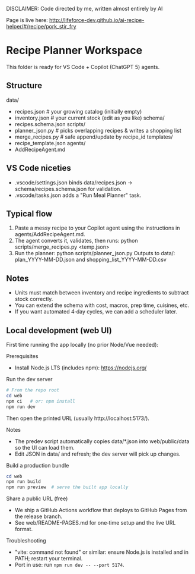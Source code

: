 DISCLAIMER: Code directed by me, written almost entirely by AI

Page is live here: http://lifeforce-dev.github.io/ai-recipe-helper/#/recipe/pork_stir_fry

Recipe Planner Workspace
========================
This folder is ready for VS Code + Copilot (ChatGPT 5) agents.

Structure
---------
data/
  - recipes.json     # your growing catalog (initially empty)
  - inventory.json   # your current stock (edit as you like)
schema/
  - recipes.schema.json
scripts/
  - planner_json.py  # picks overlapping recipes & writes a shopping list
  - merge_recipes.py # safe append/update by recipe_id
templates/
  - recipe_template.json
agents/
  - AddRecipeAgent.md

VS Code niceties
----------------
- .vscode/settings.json binds data/recipes.json -> schema/recipes.schema.json for validation.
- .vscode/tasks.json adds a "Run Meal Planner" task.

Typical flow
------------
1) Paste a messy recipe to your Copilot agent using the instructions in agents/AddRecipeAgent.md.
2) The agent converts it, validates, then runs:
     python scripts/merge_recipes.py <temp.json>
3) Run the planner:
     python scripts/planner_json.py
   Outputs to data/: plan_YYYY-MM-DD.json and shopping_list_YYYY-MM-DD.csv

Notes
-----
- Units must match between inventory and recipe ingredients to subtract stock correctly.
- You can extend the schema with cost, macros, prep time, cuisines, etc.
- If you want automated 4‑day cycles, we can add a scheduler later.


Local development (web UI)
-------------------------
First time running the app locally (no prior Node/Vue needed):

Prerequisites
- Install Node.js LTS (includes npm): https://nodejs.org/

Run the dev server
```powershell
# From the repo root
cd web
npm ci   # or: npm install
npm run dev
```
Then open the printed URL (usually http://localhost:5173/).

Notes
- The predev script automatically copies data/*.json into web/public/data so the UI can load them.
- Edit JSON in data/ and refresh; the dev server will pick up changes.

Build a production bundle
```powershell
cd web
npm run build
npm run preview  # serve the built app locally
```

Share a public URL (free)
- We ship a GitHub Actions workflow that deploys to GitHub Pages from the release branch.
- See web/README-PAGES.md for one‑time setup and the live URL format.

Troubleshooting
- "vite: command not found" or similar: ensure Node.js is installed and in PATH; restart your terminal.
- Port in use: run `npm run dev -- --port 5174`.
